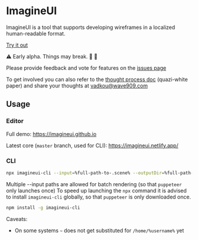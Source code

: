 # ImagineUI
ImagineUI is a tool that supports developing wireframes in a localized human-readable format.

[Try it out](https://imagineui.github.io)

:warning: Early alpha. Things may break. :wrench: :construction:

Please provide feedback and vote for features on the [issues page](https://github.com/imagineui/imagineui/issues)

To get involved you can also refer to the [thought process doc](https://imagineui.github.io/en/docs/grokking/thought-process/) (quazi-white paper) and share your thoughts at [vadkou@wave909.com](mailto:vadkou@wave909.com)

## Usage

### Editor
Full demo: https://imagineui.github.io

Latest core (`master` branch, used for CLI): https://imagineui.netlify.app/

### CLI
```bash
npx imagineui-cli --input=%full-path-to-.scene% --outputDir=%full-path-to-folder%
```
Multiple --input paths are allowed for batch rendering (so that `puppeteer` only launches once)
To speed up launching the `npx` command it is advised to install `imagineui-cli` globally, so that `puppeteer` is only downloaded once.
```bash
npm install -g imagineui-cli
```

Caveats: 
* On some systems `~` does not get substituted for `/home/%username%` yet
